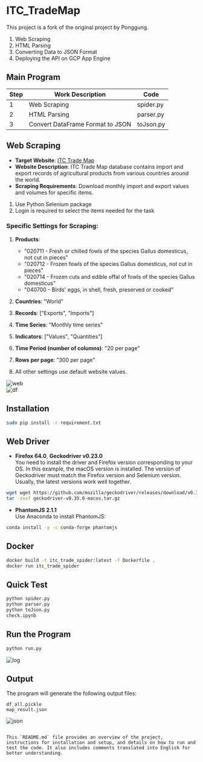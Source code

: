 # ITC_TradeMap

This project is a fork of the original project by Ponggung.

1. Web Scraping
2. HTML Parsing
3. Converting Data to JSON Format
4. Deploying the API on GCP App Engine

## Main Program

| Step | Work Description                   | Code       |
|------|------------------------------------|------------|
| 1    | Web Scraping                       | spider.py  |
| 2    | HTML Parsing                       | parser.py  |
| 3    | Convert DataFrame Format to JSON   | toJson.py  |

## Web Scraping

- **Target Website**: [ITC Trade Map](https://www.trademap.org/Country_SelProduct_TS.aspx)
- **Website Description**: ITC Trade Map database contains import and export records of agricultural products from various countries around the world.
- **Scraping Requirements**: Download monthly import and export values and volumes for specific items.

1. Use Python Selenium package  
2. Login is required to select the items needed for the task

### Specific Settings for Scraping:

1. **Products**:
   - "020711 - Fresh or chilled fowls of the species Gallus domesticus, not cut in pieces"
   - "020712 - Frozen fowls of the species Gallus domesticus, not cut in pieces"
   - "020714 - Frozen cuts and edible offal of fowls of the species Gallus domesticus"
   - "040700 - Birds' eggs, in shell, fresh, preserved or cooked"

2. **Countries**: "World"

3. **Records**: ["Exports", "Imports"]

4. **Time Series**: "Monthly time series"

5. **Indicators**: ["Values", "Quantities"]

6. **Time Period (number of columns)**: "20 per page"

7. **Rows per page**: "300 per page"

8. All other settings use default website values.

![web](img/web.png)  
![df](img/df.png)

## Installation

```bash
sudo pip install -r requirement.txt
```

## Web Driver

- **Firefox 64.0**, **Geckodriver v0.23.0**  
  You need to install the driver and Firefox version corresponding to your OS. In this example, the macOS version is installed. The version of Geckodriver must match the Firefox version and Selenium version. Usually, the latest versions work well together.

```bash
wget wget https://github.com/mozilla/geckodriver/releases/download/v0.35.0/geckodriver-v0.35.0-macos.tar.gz
tar -zxvf geckodriver-v0.35.0-macos.tar.gz
```

- **PhantomJS 2.1.1**  
  Use Anaconda to install PhantomJS:

```bash
conda install -y -c conda-forge phantomjs
```

## Docker

```bash
docker build -t itc_trade_spider:latest -f Dockerfile .
docker run itc_trade_spider
```

## Quick Test

```bash
python spider.py
python parser.py
python toJson.py
check.ipynb
```

## Run the Program

```bash
python run.py
```

![log](img/log.png)

## Output

The program will generate the following output files:

```
df_all.pickle
map_result.json
```

![json](img/json.png)
```

This `README.md` file provides an overview of the project, instructions for installation and setup, and details on how to run and test the code. It also includes comments translated into English for better understanding.